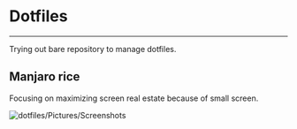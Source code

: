 # Dotfiles
* * *
Trying out bare repository to manage dotfiles.
## Manjaro rice
Focusing on maximizing screen real estate because of small screen.
   
![dotfiles/Pictures/Screenshots](Screenshot_20200718_232450.png)
